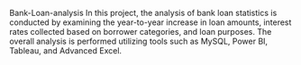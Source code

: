 Bank-Loan-analysis
In this project, the analysis of bank loan statistics is conducted by examining the year-to-year increase in loan amounts, interest rates collected based on borrower categories, and loan purposes. The overall analysis is performed utilizing tools such as MySQL, Power BI, Tableau, and Advanced Excel.
